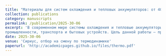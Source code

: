 ```yaml
---
title: "Материалы для систем охлаждения и тепловых аккумуляторов: от 40-х XX века до наших дней"
collection: publications
category: manuscripts
permalink: /publication/2025-30-06
excerpt: 'В современном мире системы охлаждения и тепловые аккумуляторы стали неотъемлемой частью инфраструктуры, обеспечивающей эффективную работу энергетики, 
промышленности, транспорта и бытовых устройств. Цель данной работы — проследить эволюцию материалов для систем охлаждения и тепловых аккумуляторов с 40-х годов XX века до наших дней, выявить ключевые этапы развития и современные тенденции в выборе материалов для повышения эффективности, безопасности и экологичности в их использовании.'
date: 2025-30-06
venue: 'Сириус, отбор на смену по термодинамике'
paperurl: 'http://academicpages.github.io/files/thermo.pdf'
---
```

